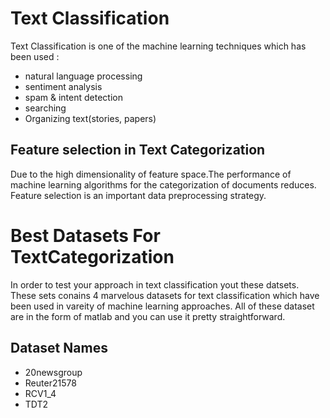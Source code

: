# Text Classification
Text Classification is one of the machine learning techniques which has been used :
 - natural language processing
 - sentiment analysis
 -  spam & intent detection
 -  searching
 -  Organizing text(stories, papers)



## Feature selection in Text Categorization
Due to the high dimensionality of feature space.The performance of machine learning algorithms for the categorization of documents reduces. Feature selection is an important data preprocessing strategy.
# Best Datasets For TextCategorization

In order to test your approach in text classification yout these datsets. These sets conains 4 marvelous datasets for text classification which have been used in vareity of machine learning approaches. All of these dataset are in the form of matlab and you can use it pretty straightforward.


## Dataset Names
 - 20newsgroup
 - Reuter21578
 - RCV1_4
 - TDT2

